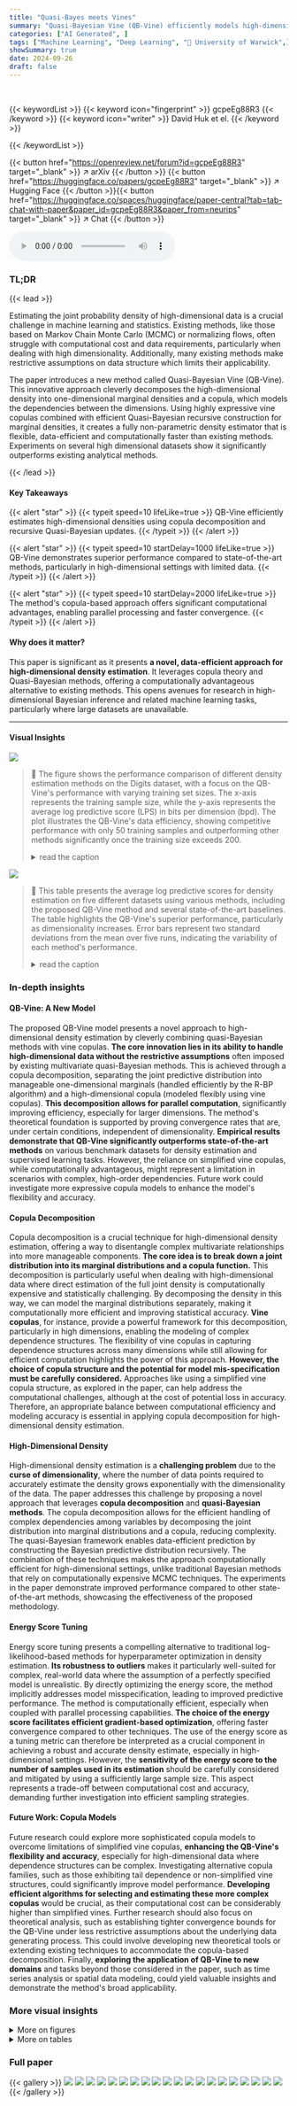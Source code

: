 ```yaml
---
title: "Quasi-Bayes meets Vines"
summary: "Quasi-Bayesian Vine (QB-Vine) efficiently models high-dimensional densities by recursively updating 1D marginal predictives and a vine copula, significantly outperforming state-of-the-art methods."
categories: ["AI Generated", ]
tags: ["Machine Learning", "Deep Learning", "🏢 University of Warwick",]
showSummary: true
date: 2024-09-26
draft: false
---
```


<br>

{{< keywordList >}}
{{< keyword icon="fingerprint" >}} gcpeEg88R3 {{< /keyword >}}
{{< keyword icon="writer" >}} David Huk et el. {{< /keyword >}}
 
{{< /keywordList >}}

{{< button href="https://openreview.net/forum?id=gcpeEg88R3" target="_blank" >}}
↗ arXiv
{{< /button >}}
{{< button href="https://huggingface.co/papers/gcpeEg88R3" target="_blank" >}}
↗ Hugging Face
{{< /button >}}{{< button href="https://huggingface.co/spaces/huggingface/paper-central?tab=tab-chat-with-paper&paper_id=gcpeEg88R3&paper_from=neurips" target="_blank" >}}
↗ Chat
{{< /button >}}




<audio controls>
    <source src="https://ai-paper-reviewer.com/gcpeEg88R3/podcast.wav" type="audio/wav">
    Your browser does not support the audio element.
</audio>


### TL;DR


{{< lead >}}

Estimating the joint probability density of high-dimensional data is a crucial challenge in machine learning and statistics.  Existing methods, like those based on Markov Chain Monte Carlo (MCMC) or normalizing flows, often struggle with computational cost and data requirements, particularly when dealing with high dimensionality.  Additionally, many existing methods make restrictive assumptions on data structure which limits their applicability.

The paper introduces a new method called Quasi-Bayesian Vine (QB-Vine).  This innovative approach cleverly decomposes the high-dimensional density into one-dimensional marginal densities and a copula, which models the dependencies between the dimensions. Using highly expressive vine copulas combined with efficient Quasi-Bayesian recursive construction for marginal densities, it creates a fully non-parametric density estimator that is flexible, data-efficient and computationally faster than existing methods. Experiments on several high dimensional datasets show it significantly outperforms existing analytical methods.

{{< /lead >}}


#### Key Takeaways

{{< alert "star" >}}
{{< typeit speed=10 lifeLike=true >}} QB-Vine efficiently estimates high-dimensional densities using copula decomposition and recursive Quasi-Bayesian updates. {{< /typeit >}}
{{< /alert >}}

{{< alert "star" >}}
{{< typeit speed=10 startDelay=1000 lifeLike=true >}} QB-Vine demonstrates superior performance compared to state-of-the-art methods, particularly in high-dimensional settings with limited data. {{< /typeit >}}
{{< /alert >}}

{{< alert "star" >}}
{{< typeit speed=10 startDelay=2000 lifeLike=true >}} The method's copula-based approach offers significant computational advantages, enabling parallel processing and faster convergence. {{< /typeit >}}
{{< /alert >}}

#### Why does it matter?
This paper is significant as it presents **a novel, data-efficient approach for high-dimensional density estimation**.  It leverages copula theory and Quasi-Bayesian methods, offering a computationally advantageous alternative to existing methods. This opens avenues for research in high-dimensional Bayesian inference and related machine learning tasks, particularly where large datasets are unavailable.

------
#### Visual Insights



![](https://ai-paper-reviewer.com/gcpeEg88R3/figures_4_1.jpg)

> 🔼 The figure shows the performance comparison of different density estimation methods on the Digits dataset, with a focus on the QB-Vine's performance with varying training set sizes. The x-axis represents the training sample size, while the y-axis represents the average log predictive score (LPS) in bits per dimension (bpd).  The plot illustrates the QB-Vine's data efficiency, showing competitive performance with only 50 training samples and outperforming other methods significantly once the training size exceeds 200.
> <details>
> <summary>read the caption</summary>
> Figure 1: Density estimation on the Digits data (n = 1797, d = 64) with reduced training sizes for the QB-Vine against other models fitted on the full training set. The QB-Vine achieves competitive performance for training sizes as little as n = 50 and outperforms all competitors once n > 200.
> </details>





![](https://ai-paper-reviewer.com/gcpeEg88R3/tables_8_1.jpg)

> 🔼 This table presents the average log predictive scores for density estimation on five different datasets using various methods, including the proposed QB-Vine method and several state-of-the-art baselines.  The table highlights the QB-Vine's superior performance, particularly as dimensionality increases. Error bars represent two standard deviations from the mean over five runs, indicating the variability of each method's performance.
> <details>
> <summary>read the caption</summary>
> Table 1: Average log predictive score (lower is better) with error bars corresponding to two standard deviations over five runs for density estimation on datasets analysed by [35]. We note that as dimension increases, the QB-Vine outperforms all benchmarks.
> </details>





### In-depth insights


#### QB-Vine: A New Model
The proposed QB-Vine model presents a novel approach to high-dimensional density estimation by cleverly combining quasi-Bayesian methods with vine copulas.  **The core innovation lies in its ability to handle high-dimensional data without the restrictive assumptions** often imposed by existing multivariate quasi-Bayesian methods. This is achieved through a copula decomposition, separating the joint predictive distribution into manageable one-dimensional marginals (handled efficiently by the R-BP algorithm) and a high-dimensional copula (modeled flexibly using vine copulas).  **This decomposition allows for parallel computation**, significantly improving efficiency, especially for larger dimensions. The method's theoretical foundation is supported by proving convergence rates that are, under certain conditions, independent of dimensionality.  **Empirical results demonstrate that QB-Vine significantly outperforms state-of-the-art methods** on various benchmark datasets for density estimation and supervised learning tasks.  However, the reliance on simplified vine copulas, while computationally advantageous, might represent a limitation in scenarios with complex, high-order dependencies. Future work could investigate more expressive copula models to enhance the model's flexibility and accuracy.

#### Copula Decomposition
Copula decomposition is a crucial technique for high-dimensional density estimation, offering a way to disentangle complex multivariate relationships into more manageable components.  **The core idea is to break down a joint distribution into its marginal distributions and a copula function.** This decomposition is particularly useful when dealing with high-dimensional data where direct estimation of the full joint density is computationally expensive and statistically challenging. By decomposing the density in this way, we can model the marginal distributions separately, making it computationally more efficient and improving statistical accuracy.  **Vine copulas**, for instance, provide a powerful framework for this decomposition, particularly in high dimensions, enabling the modeling of complex dependence structures. The flexibility of vine copulas in capturing dependence structures across many dimensions while still allowing for efficient computation highlights the power of this approach. **However, the choice of copula structure and the potential for model mis-specification must be carefully considered.**  Approaches like using a simplified vine copula structure, as explored in the paper, can help address the computational challenges, although at the cost of potential loss in accuracy. Therefore, an appropriate balance between computational efficiency and modeling accuracy is essential in applying copula decomposition for high-dimensional density estimation.

#### High-Dimensional Density
High-dimensional density estimation is a **challenging problem** due to the **curse of dimensionality**, where the number of data points required to accurately estimate the density grows exponentially with the dimensionality of the data.  The paper addresses this challenge by proposing a novel approach that leverages **copula decomposition** and **quasi-Bayesian methods**. The copula decomposition allows for the efficient handling of complex dependencies among variables by decomposing the joint distribution into marginal distributions and a copula, reducing complexity. The quasi-Bayesian framework enables data-efficient prediction by constructing the Bayesian predictive distribution recursively. The combination of these techniques makes the approach computationally efficient for high-dimensional settings, unlike traditional Bayesian methods that rely on computationally expensive MCMC techniques. The experiments in the paper demonstrate improved performance compared to other state-of-the-art methods, showcasing the effectiveness of the proposed methodology.

#### Energy Score Tuning
Energy score tuning presents a compelling alternative to traditional log-likelihood-based methods for hyperparameter optimization in density estimation.  **Its robustness to outliers** makes it particularly well-suited for complex, real-world data where the assumption of a perfectly specified model is unrealistic. By directly optimizing the energy score, the method implicitly addresses model misspecification, leading to improved predictive performance. The method is computationally efficient, especially when coupled with parallel processing capabilities.  **The choice of the energy score facilitates efficient gradient-based optimization**, offering faster convergence compared to other techniques. The use of the energy score as a tuning metric can therefore be interpreted as a crucial component in achieving a robust and accurate density estimate, especially in high-dimensional settings. However, the **sensitivity of the energy score to the number of samples used in its estimation** should be carefully considered and mitigated by using a sufficiently large sample size.  This aspect represents a trade-off between computational cost and accuracy, demanding further investigation into efficient sampling strategies.

#### Future Work: Copula Models
Future research could explore more sophisticated copula models to overcome limitations of simplified vine copulas, **enhancing the QB-Vine's flexibility and accuracy**, especially for high-dimensional data where dependence structures can be complex.  Investigating alternative copula families, such as those exhibiting tail dependence or non-simplified vine structures, could significantly improve model performance.  **Developing efficient algorithms for selecting and estimating these more complex copulas** would be crucial, as their computational cost can be considerably higher than simplified vines.  Further research should also focus on theoretical analysis, such as establishing tighter convergence bounds for the QB-Vine under less restrictive assumptions about the underlying data generating process. This could involve developing new theoretical tools or extending existing techniques to accommodate the copula-based decomposition. Finally, **exploring the application of QB-Vine to new domains** and tasks beyond those considered in the paper, such as time series analysis or spatial data modeling, could yield valuable insights and demonstrate the method's broad applicability.


### More visual insights

<details>
<summary>More on figures
</summary>


![](https://ai-paper-reviewer.com/gcpeEg88R3/figures_5_1.jpg)

> 🔼 The figure shows the results of density estimation experiments performed on the Digits dataset, which consists of 1797 samples with 64 dimensions.  The QB-Vine model's performance is compared to several other models using the average log predictive score (LPS) in bits per dimension (bpd).  The x-axis represents the size of the training dataset, and the y-axis represents the LPS. The plot demonstrates the QB-Vine's data efficiency; while competitive with other models using the full training set, it significantly outperforms them when trained on smaller subsets of the data (n > 200).
> <details>
> <summary>read the caption</summary>
> Figure 1: Density estimation on the Digits data (n = 1797, d = 64) with reduced training sizes for the QB-Vine against other models fitted on the full training set. The QB-Vine achieves competitive performance for training sizes as little as n = 50 and outperforms all competitors once n > 200.
> </details>



![](https://ai-paper-reviewer.com/gcpeEg88R3/figures_8_1.jpg)

> 🔼 This figure shows the results of density estimation on the Digits dataset (n=1797, d=64).  The QB-Vine model's performance is compared to several other methods (MAF, RQ-NSF, R-BP, Rd-BP, AR-BP, ARd-BP, ARnet-BP). The x-axis represents the size of the training dataset, and the y-axis shows the log predictive score (LPS) in bits per dimension (bpd). Error bars represent standard deviations. The QB-Vine demonstrates comparable performance to other models with small training sets (n=50), outperforming all competitors when the training set size exceeds n=200. This highlights the QB-Vine's data efficiency.
> <details>
> <summary>read the caption</summary>
> Figure 1: Density estimation on the Digits data (n = 1797, d = 64) with reduced training sizes for the QB-Vine against other models fitted on the full training set. The QB-Vine achieves competitive performance for training sizes as little as n = 50 and outperforms all competitors once n > 200.
> </details>



![](https://ai-paper-reviewer.com/gcpeEg88R3/figures_30_1.jpg)

> 🔼 The figure shows the results of density estimation experiments on the Digits dataset, comparing the performance of the QB-Vine with other state-of-the-art methods. The QB-Vine demonstrates competitive performance, even with significantly reduced training data (as low as 50 samples), and outperforms all other methods when the training set size exceeds 200 samples. This highlights the data efficiency and good convergence speed of the proposed method.
> <details>
> <summary>read the caption</summary>
> Figure 1: Density estimation on the Digits data (n = 1797, d = 64) with reduced training sizes for the QB-Vine against other models fitted on the full training set. The QB-Vine achieves competitive performance for training sizes as little as n = 50 and outperforms all competitors once n > 200.
> </details>



![](https://ai-paper-reviewer.com/gcpeEg88R3/figures_30_2.jpg)

> 🔼 The figure shows the performance of QB-Vine model against other models (MAF, RQ-NSF, R-BP, AR-BP, ARnet-BP) on the Digits dataset with varying training set sizes. The results demonstrate that QB-Vine achieves competitive performance with as few as 50 training samples and outperforms other models when the training size exceeds 200. This highlights the data efficiency and fast convergence of the QB-Vine model.
> <details>
> <summary>read the caption</summary>
> Figure 1: Density estimation on the Digits data (n = 1797, d = 64) with reduced training sizes for the QB-Vine against other models fitted on the full training set. The QB-Vine achieves competitive performance for training sizes as little as n = 50 and outperforms all competitors once n > 200.
> </details>



</details>




<details>
<summary>More on tables
</summary>


![](https://ai-paper-reviewer.com/gcpeEg88R3/tables_9_1.jpg)
> 🔼 This table compares the performance of the QB-Vine model against other methods on several regression and classification tasks.  The results are presented as the average log predictive score (LPS), a lower score indicating better performance. Error bars represent two standard deviations, showing variability in the results across multiple runs. The table highlights QB-Vine's superior performance, particularly when the number of samples relative to the dimensions is low.
> <details>
> <summary>read the caption</summary>
> Table 2: Average LPS (lower is better) with error bars corresponding to two standard deviations over five runs for supervised tasks analysed by [35]. The QB-Vine performs favourably against benchmarks, with relative performance improving as samples per dimension decrease.
> </details>

![](https://ai-paper-reviewer.com/gcpeEg88R3/tables_27_1.jpg)
> 🔼 This table presents the average log predictive score (LPS) in bits per dimension (bpd) for the Digits dataset.  The LPS is a metric used to evaluate the performance of density estimation models, with lower values indicating better performance. The table shows the results for various models including MAF, RQ-NSF, R-BP, AR-BP, and the QB-Vine with different training sample sizes (30, 50, 100, 200, 300, 400, 500), as well as the QB-Vine trained on the full dataset. Error bars represent standard errors over five runs.
> <details>
> <summary>read the caption</summary>
> Table 3: Average LPS (in bpd, lower is better) over five runs with standard errors for the Digits dataset.
> </details>

![](https://ai-paper-reviewer.com/gcpeEg88R3/tables_28_1.jpg)
> 🔼 This table shows the average log predictive score (LPS) for various density estimation methods on five different datasets.  Error bars represent two standard deviations over five runs. The QB-Vine method is compared against several other methods (KDE, DPMM, MAF, RQ-NSF, PRticle Filter, R-BP, AR-BP). The table highlights that the QB-Vine's performance improves significantly as the dimensionality of the data increases, outperforming other methods.
> <details>
> <summary>read the caption</summary>
> Table 1: Average log predictive score (lower is better) with error bars corresponding to two standard deviations over five runs for density estimation on datasets analysed by [35]. We note that as dimension increases, the QB-Vine outperforms all benchmarks.
> </details>

![](https://ai-paper-reviewer.com/gcpeEg88R3/tables_28_2.jpg)
> 🔼 This table shows the initial predictive distribution, p0, used for different datasets in the regression and classification experiments.  The choice of p0, which is a hyperparameter, impacts the initialization of the Quasi-Bayesian Vine (QB-Vine) model.  The table lists five datasets: BOSTON (regression), CONCR (regression), DIAB (regression), IONO (classification), and PARKIN (classification), and specifies the initial distribution (Normal or Cauchy) selected for each.
> <details>
> <summary>read the caption</summary>
> Table 5: Choice of p0 for different regression and classification experiments.
> </details>

![](https://ai-paper-reviewer.com/gcpeEg88R3/tables_29_1.jpg)
> 🔼 This table presents the average log predictive scores for density estimation on several datasets.  Lower scores indicate better performance.  Error bars represent two standard deviations calculated over five runs for each dataset and model.  The table compares the Quasi-Bayesian Vine (QB-Vine) model to several other methods, showing that QB-Vine's performance improves relative to other methods as the dimensionality of the data increases.
> <details>
> <summary>read the caption</summary>
> Table 1: Average log predictive score (lower is better) with error bars corresponding to two standard deviations over five runs for density estimation on datasets analysed by [35]. We note that as dimension increases, the QB-Vine outperforms all benchmarks.
> </details>

![](https://ai-paper-reviewer.com/gcpeEg88R3/tables_30_1.jpg)
> 🔼 This table compares the performance of the Quasi-Bayesian Vine (QB-Vine) and the Rank-ordered Normalizing Flows (RQ-NSF) models on Gaussian Mixture Models (GMMs) with varying dimensions (400, 500, 600) and five different GMMs.  The Maximum Mean Discrepancy (MMD) is used as the evaluation metric, where lower values indicate better model performance.  The table shows the QB-Vine consistently outperforms the RQ-NSF in all scenarios, suggesting that the QB-Vine generates samples of higher quality.
> <details>
> <summary>read the caption</summary>
> Table 7: Comparison of the MMD (lower is better) computed on samples from the QBVine and RQNSF models across different dimensions and GMMs. Each cell shows the QBVine value on top and the RQNSF value on the bottom, separated by a dotted line. The QB-Vine outperforms the RQNSF in all cases considered, demonstrating better sample quality via this metric.
> </details>

</details>




### Full paper

{{< gallery >}}
<img src="https://ai-paper-reviewer.com/gcpeEg88R3/1.png" class="grid-w50 md:grid-w33 xl:grid-w25" />
<img src="https://ai-paper-reviewer.com/gcpeEg88R3/2.png" class="grid-w50 md:grid-w33 xl:grid-w25" />
<img src="https://ai-paper-reviewer.com/gcpeEg88R3/3.png" class="grid-w50 md:grid-w33 xl:grid-w25" />
<img src="https://ai-paper-reviewer.com/gcpeEg88R3/4.png" class="grid-w50 md:grid-w33 xl:grid-w25" />
<img src="https://ai-paper-reviewer.com/gcpeEg88R3/5.png" class="grid-w50 md:grid-w33 xl:grid-w25" />
<img src="https://ai-paper-reviewer.com/gcpeEg88R3/6.png" class="grid-w50 md:grid-w33 xl:grid-w25" />
<img src="https://ai-paper-reviewer.com/gcpeEg88R3/7.png" class="grid-w50 md:grid-w33 xl:grid-w25" />
<img src="https://ai-paper-reviewer.com/gcpeEg88R3/8.png" class="grid-w50 md:grid-w33 xl:grid-w25" />
<img src="https://ai-paper-reviewer.com/gcpeEg88R3/9.png" class="grid-w50 md:grid-w33 xl:grid-w25" />
<img src="https://ai-paper-reviewer.com/gcpeEg88R3/10.png" class="grid-w50 md:grid-w33 xl:grid-w25" />
<img src="https://ai-paper-reviewer.com/gcpeEg88R3/11.png" class="grid-w50 md:grid-w33 xl:grid-w25" />
<img src="https://ai-paper-reviewer.com/gcpeEg88R3/12.png" class="grid-w50 md:grid-w33 xl:grid-w25" />
<img src="https://ai-paper-reviewer.com/gcpeEg88R3/13.png" class="grid-w50 md:grid-w33 xl:grid-w25" />
<img src="https://ai-paper-reviewer.com/gcpeEg88R3/14.png" class="grid-w50 md:grid-w33 xl:grid-w25" />
<img src="https://ai-paper-reviewer.com/gcpeEg88R3/15.png" class="grid-w50 md:grid-w33 xl:grid-w25" />
<img src="https://ai-paper-reviewer.com/gcpeEg88R3/16.png" class="grid-w50 md:grid-w33 xl:grid-w25" />
<img src="https://ai-paper-reviewer.com/gcpeEg88R3/17.png" class="grid-w50 md:grid-w33 xl:grid-w25" />
<img src="https://ai-paper-reviewer.com/gcpeEg88R3/18.png" class="grid-w50 md:grid-w33 xl:grid-w25" />
<img src="https://ai-paper-reviewer.com/gcpeEg88R3/19.png" class="grid-w50 md:grid-w33 xl:grid-w25" />
<img src="https://ai-paper-reviewer.com/gcpeEg88R3/20.png" class="grid-w50 md:grid-w33 xl:grid-w25" />
{{< /gallery >}}